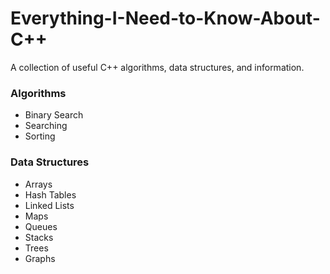 # Everything-I-Need-to-Know-About-C++
A collection of useful C++ algorithms, data structures, and information.

### Algorithms
* Binary Search 
* Searching
* Sorting

### Data Structures
* Arrays
* Hash Tables
* Linked Lists
* Maps
* Queues
* Stacks
* Trees
* Graphs

